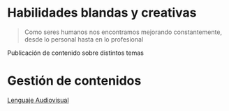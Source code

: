 
# Habilidades blandas y creativas <!-- omit in toc -->

> Como seres humanos nos encontramos mejorando constantemente, desde lo personal hasta en lo profesional

Publicación de contenido sobre distintos temas

# Gestión de contenidos

[Lenguaje Audiovisual](/lengAudiovisual)
